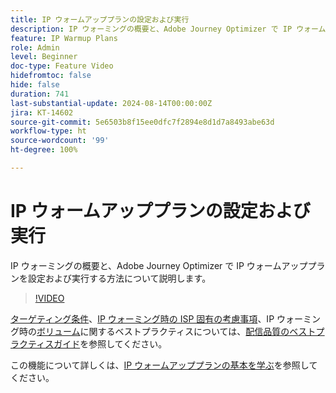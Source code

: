 ```yaml
---
title: IP ウォームアッププランの設定および実行
description: IP ウォーミングの概要と、Adobe Journey Optimizer で IP ウォームアッププランを設定および実行する方法について説明します。
feature: IP Warmup Plans
role: Admin
level: Beginner
doc-type: Feature Video
hidefromtoc: false
hide: false
duration: 741
last-substantial-update: 2024-08-14T00:00:00Z
jira: KT-14602
source-git-commit: 5e6503b8f15ee0dfc7f2894e8d1d7a8493abe63d
workflow-type: ht
source-wordcount: '99'
ht-degree: 100%

---
```



# IP ウォームアッププランの設定および実行

IP ウォーミングの概要と、Adobe Journey Optimizer で IP ウォームアッププランを設定および実行する方法について説明します。

>[!VIDEO](https://video.tv.adobe.com/v/3432637/?learn=on)

[ターゲティング条件](https://experienceleague.adobe.com/ja/docs/deliverability-learn/deliverability-best-practice-guide/transition-process/targeting-criteria)、[IP ウォーミング時の ISP 固有の考慮事項](https://experienceleague.adobe.com/ja/docs/deliverability-learn/deliverability-best-practice-guide/transition-process/isp-specific-considerations-during-ip-warming)、IP ウォーミング時の[ボリューム](https://experienceleague.adobe.com/ja/docs/deliverability-learn/deliverability-best-practice-guide/transition-process/volume)に関するベストプラクティスについては、[配信品質のベストプラクティスガイド](https://experienceleague.adobe.com/ja/docs/deliverability-learn/deliverability-best-practice-guide/introduction)を参照してください。

この機能について詳しくは、[IP ウォームアッププランの基本を学ぶ](https://experienceleague.adobe.com/ja/docs/journey-optimizer/using/configuration/implement-ip-warmup-plan/ip-warmup-gs)を参照してください。
